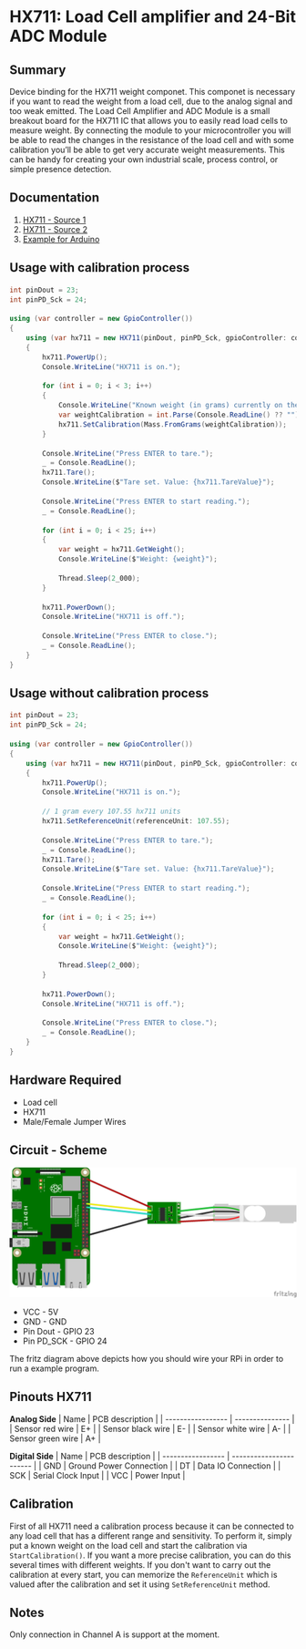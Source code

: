 ﻿# HX711: Load Cell amplifier and 24-Bit ADC Module

## Summary

Device binding for the HX711 weight componet. This componet is necessary if you want to read the weight from a load cell, due to the analog signal and too weak emitted.
The Load Cell Amplifier and ADC Module is a small breakout board for the HX711 IC that allows you to easily read load cells to measure weight.
By connecting the module to your microcontroller you will be able to read the changes in the resistance of the load cell and with some calibration you’ll be able to get very accurate weight measurements.
This can be handy for creating your own industrial scale, process control, or simple presence detection.

## Documentation

1. [HX711 - Source 1](https://homotix_it.e-mind.it/upld/repository/File/hx711.pdf)
2. [HX711 - Source 2](https://html.alldatasheet.com/html-pdf/1132222/AVIA/HX711/457/1/HX711.html)
3. [Example for Arduino](https://www.moreware.org/wp/blog/2020/06/09/arduino-come-funziona-la-board-per-celle-di-carico-hx711/)

## Usage with calibration process

```csharp
int pinDout = 23;
int pinPD_Sck = 24;

using (var controller = new GpioController())
{
    using (var hx711 = new HX711(pinDout, pinPD_Sck, gpioController: controller, shouldDispose: false))
    {
        hx711.PowerUp();
        Console.WriteLine("HX711 is on.");

        for (int i = 0; i < 3; i++)
        {
            Console.WriteLine("Known weight (in grams) currently on the scale:");
            var weightCalibration = int.Parse(Console.ReadLine() ?? "");
            hx711.SetCalibration(Mass.FromGrams(weightCalibration));
        }

        Console.WriteLine("Press ENTER to tare.");
        _ = Console.ReadLine();
        hx711.Tare();
        Console.WriteLine($"Tare set. Value: {hx711.TareValue}");

        Console.WriteLine("Press ENTER to start reading.");
        _ = Console.ReadLine();

        for (int i = 0; i < 25; i++)
        {
            var weight = hx711.GetWeight();
            Console.WriteLine($"Weight: {weight}");

            Thread.Sleep(2_000);
        }

        hx711.PowerDown();
        Console.WriteLine("HX711 is off.");

        Console.WriteLine("Press ENTER to close.");
        _ = Console.ReadLine();
    }
}
```

## Usage without calibration process

```csharp
int pinDout = 23;
int pinPD_Sck = 24;

using (var controller = new GpioController())
{
    using (var hx711 = new HX711(pinDout, pinPD_Sck, gpioController: controller, shouldDispose: false))
    {
        hx711.PowerUp();
        Console.WriteLine("HX711 is on.");

        // 1 gram every 107.55 hx711 units
        hx711.SetReferenceUnit(referenceUnit: 107.55);

        Console.WriteLine("Press ENTER to tare.");
        _ = Console.ReadLine();
        hx711.Tare();
        Console.WriteLine($"Tare set. Value: {hx711.TareValue}");

        Console.WriteLine("Press ENTER to start reading.");
        _ = Console.ReadLine();

        for (int i = 0; i < 25; i++)
        {
            var weight = hx711.GetWeight();
            Console.WriteLine($"Weight: {weight}");

            Thread.Sleep(2_000);
        }

        hx711.PowerDown();
        Console.WriteLine("HX711 is off.");

        Console.WriteLine("Press ENTER to close.");
        _ = Console.ReadLine();
    }
}
```

## Hardware Required

* Load cell
* HX711
* Male/Female Jumper Wires

## Circuit - Scheme

![Fritz diagram](raspberry_hx711_load_cell.png)

* VCC - 5V
* GND - GND
* Pin Dout - GPIO 23
* Pin PD_SCK - GPIO 24

The fritz diagram above depicts how you should wire your RPi in order to run a example program.

## Pinouts HX711

**Analog Side**
| Name              | PCB description |
| ----------------- | --------------- |
| Sensor red wire   | E+              |
| Sensor black wire | E-              |
| Sensor white wire | A-              |
| Sensor green wire | A+              |

**Digital Side**
| Name              | PCB description         |
| ----------------- | ----------------------- |
| GND               | Ground Power Connection |
| DT                | Data IO Connection      |
| SCK               | Serial Clock Input      |
| VCC               | Power Input             |

## Calibration

First of all HX711 need a calibration process because it can be connected to any load cell that has a different range and sensitivity.
To perform it, simply put a known weight on the load cell and start the calibration via `StartCalibration()`.
If you want a more precise calibration, you can do this several times with different weights.
If you don't want to carry out the calibration at every start, you can memorize the `ReferenceUnit` which is valued after the calibration and set it using `SetReferenceUnit` method.

## Notes

Only connection in Channel A is support at the moment.
